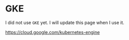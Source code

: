 # GKE

I did not use `GKE` yet. I will update this page when I use it.

https://cloud.google.com/kubernetes-engine